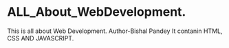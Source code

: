 # ALL_About_WebDevelopment.
This is all about Web Development.
Author-Bishal Pandey
It contanin HTML, CSS AND JAVASCRIPT.
